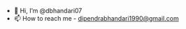 - 👋 Hi, I’m @dbhandari07
- 📫 How to reach me - dipendrabhandari1990@gmail.com

<!---
dbhandari07/dbhandari07 is a ✨ special ✨ repository because its `README.md` (this file) appears on your GitHub profile.
You can click the Preview link to take a look at your changes.
--->
